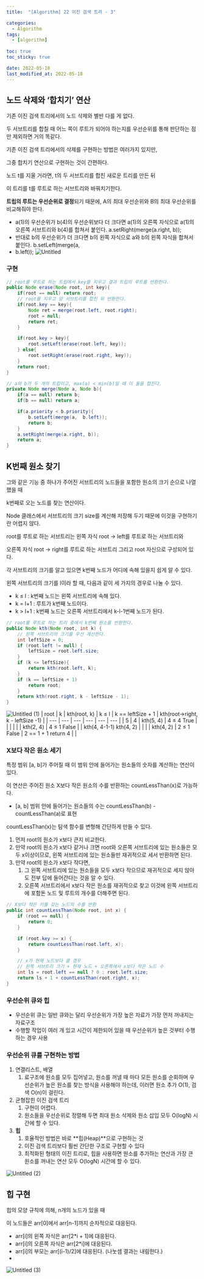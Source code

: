 ```yaml
---
title:  "[Algorithm] 22 이진 검색 트리 - 3"

categories:
  - Algorithm
tags:
  - [algorithm]
  
toc: true
toc_sticky: true

date: 2022-05-18
last_modified_at: 2022-05-18
---
```


## **노드 삭제와 ‘합치기’ 연산**

기존 이진 검색 트리에서의 노드 삭제와 별반 다를 게 없다. 

두 서브트리를 합칠 때 어느 쪽이 루트가 되어야 하는지를 우선순위를 통해 판단하는 점만 제외하면 거의 똑같다.

기존 이진 검색 트리에서의 삭제를 구현하는 방법은 여러가지 있지만, 

그중 합치기 연산으로 구현하는 것이 간편하다. 

노드 t를 지울 거라면, t의 두 서브트리를 합친 새로운 트리를 만든 뒤 

이 트리를 t를 루트로 하는 서브트리와 바꿔치기한다.

**트립의 루트는 우선순위로 결정**되기 때문에, A의 최대 우선순위와 B의 최대 우선순위를 비교해줘야 한다.

- a(1)의 우선순위가 b(4)의 우선순위보다 더 크다면 a(1)의 오른쪽 자식으로 a(1)의 오른쪽 서브트리와 b(4)를 합쳐서 붙인다. a.setRight(merge(a.right, b));
- 반대로 b의 우선순위가 더 크다면 b의 왼쪽 자식으로 a와 b의 왼쪽 자식을 합쳐서 붙인다. b.setLeft(merge(a,
- b.left));
![Untitled](https://user-images.githubusercontent.com/53162296/169700724-5bf633fe-c796-40f9-9b97-afdf8d0de362.png)

### 구현

```java
// root를 루트로 하는 트립에서 key를 지우고 결과 트립의 루트를 반환한다.
public Node erase(Node root, int key){
	if(root == null) return root;
	// root를 지우고 양 서브트리를 합친 뒤 반환한다.
	if(root.key == key){
		Node ret = merge(root.left, root.right);
		root = null;
		return ret;
	}

	if(root.key > key){
		root.setLeft(erase(root.left, key));
	} else{
		root.setRight(erase(root.right, key));
	}
	return root;
}

// a와 b가 두 개의 트립이고, max(a) < min(b)일 때 이 둘을 합친다.
private Node merge(Node a, Node b){
	if(a == null) return b;
	if(b == null) return a;

	if(a.priority < b.priority){
		b.setLeft(merge(a,  b.left));
		return b;
	}
	a.setRight(merge(a.right, b));
	return a;
}
```

## **K번째 원소 찾기**

그와 같은 기능 중 하나가 주어진 서브트리의 노드들을 포함한 원소의 크기 순으로 나열했을 때

k번째로 오는 노드를 찾는 연산이다. 

Node 클래스에서 서브트리의 크기 size를 계산해 저장해 두기 때문에 이것을 구현하기란 어렵지 않다.

root를 루트로 하는 서브트리는 왼쪽 자식 root → left를 루트로 하는 서브트리와 

오른쪽 자식 root → right를 루트로 하는 서브트리 그리고 root 자신으로 구성되어 있다.

각 서브트리의 크기를 알고 있으면 k번째 노드가 어디에 속해 있을지 쉽게 알 수 있다. 

왼쪽 서브트리의 크기를 l이라 할 때, 다음과 같이 세 가지의 경우로 나눌 수 있다.

- k ≤ l : k번째 노드는 왼쪽 서브트리에 속해 있다.
- k = l+1 : 루트가 k번째 노드이다.
- k > l+1 : k번째 노드는 오른쪽 서브트리에서 k-l-1번째 노드가 된다.

```java
// root를 루트로 하는 트리 중에서 k번째 원소를 반환한다.
public Node kth(Node root, int k) {
	// 왼쪽 서브트리의 크기를 우선 계산한다.
	int leftSize = 0;
	if (root.left != null) {
		leftSize = root.left.size;
	}
	if (k <= leftSize){
		return kth(root.left, k);
	}
	if (k == leftSize + 1)
		return root;
	}
	return kth(root.right, k - leftSize - 1);
}
```
![Untitled (1)](https://user-images.githubusercontent.com/53162296/169700717-1015d2f8-b1dc-4fb5-a4e6-3a5cfed8e95d.png)
| root | k | kth(root, k) | k ≤ l | k == leftSize + 1 | kth(root→right, k - leftSize -1) |
| --- | --- | --- | --- | --- | --- |
| 5 | 4 | kth(5, 4) | 4 ≤ 4 True |  |  |
|  |  | kth(2, 4) | 4 ≤ 1 False |  | kth(4, 4-1-1)
kth(4, 2) |
|  |  | kth(4, 2) | 2 ≤ 1 False | 2 == 1 + 1 
return 4 |  |

### ****X보다 작은 원소 세기****

특정 범위 [a, b]가 주어질 때 이 범위 안에 들어가는 원소들의 숫자를 계산하는 연산이 있다. 

이 연산은 주어진 원소 X보다 작은 원소의 수를 반환하는 countLessThan(x)로 가능하다.

- [a, b] 범위 안에 들어가는 원소들의 수는 countLessThan(b) - countLessThan(a)로 표현

countLessThan(x)는 탐색 함수를 변형해 간단하게 만들 수 있다.

1. 먼저 root의 원소가 x보다 큰지 비교한다.
2. 만약 root의 원소가 x보다 같거나 크면 root와 오른쪽 서브트리에 있는 원소들은 모두 x이상이므로, 왼쪽 서브트리에 있는 원소들만 재귀적으로 세서 반환하면 된다.
3. 만약 root의 원소가 x보다 작다면,
    1. 그 왼쪽 서브트리에 있는 원소들을 모두 x보다 작으므로 재귀적으로 세지 않아도 전부 답에 들어간다는 것을 알 수 있다.
    2. 오른쪽 서브트리에서 x보다 작은 원소를 재귀적으로 찾고 이것에 왼쪽 서브트리에 포함돈 노드 및 루트의 개수를 더해주면 된다.

```java
// X보다 작은 키를 갖는 노드의 수를 반환
public int countLessThan(Node root, int x) {
	if (root == null) {
		return 0;
	}

	if (root.key >= x) {
		return countLessThan(root.left, x);
	}

	// x가 현재 노드보다 클 경우
	// 왼쪽 서브트리 크기 + 현재 노드 + 오른쪽에서 x보다 작은 노드 수
	int ls = root.left == null ? 0 : root.left.size;
	return ls + 1 + countLessThan(root.right, x);
}
```

### 우선순위 큐와 힙

- 우선순위 큐는 일반 큐와는 달리 우선순위가 가장 높은 자료가 가장 먼저 꺼내지는 자료구조
- 수행할 작업이 여러 개 있고 시간이 제한되어 있을 때 우선순위가 높은 것부터 수행하는 경우 사용

### 우선순위 큐를 구현하는 방법

1. 연결리스트, 배열
    1. 료구조에 원소를 모두 집어넣고, 원소를 꺼낼 때 마다 모든 원소를 순회하며 우선순위가 높은 원소를 찾는 방식을 사용해야 하는데, 이러면 원소 추가 O(1), 검색 O(n)이 걸린다.
2. 균형잡힌 이진 검색 트리
    1. 구현이 어렵다. 
    2. 원소들을 우선순위로 정렬해 두면 최대 원소 삭제와 원소 삽입 모두 O(logN) 시간에 할 수 있다.
3. **힙**
    1. 호율적인 방법은 바로 **힙(Heap)**으로 구현하는 것 
    2. 이진 검색 트리보다 훨씬 간단한 구조로 구현할 수 있다
    3.  최적화된 형태의 이진 트리로, 힙을 사용하면 원소를 추가하는 연산과 가장 큰 원소를 꺼내는 연산 모두 O(logN) 시간에 할 수 있다.

![Untitled (2)](https://user-images.githubusercontent.com/53162296/169700710-41146521-2133-4094-89be-09d5d8557e4e.png)


## **힙 구현**

힙의 모양 규칙에 의해, n개의 노드가 있을 때

이 노드들은 arr[0]에서 arr[n-1]까지 순차적으로 대응된다.

- arr[i]의 왼쪽 자식은 arr[2*i + 1]에 대응된다.
- arr[i]의 오른쪽 자식은 arr[2*i]에 대응된다.
- arr[i]의 부모는 arr[(i-1)/2]에 대응된다. (나눗셈 결과는 내림한다.)
- 

![Untitled (3)](https://user-images.githubusercontent.com/53162296/169700704-fd94f45a-5b0e-4e4c-901c-885ebdeb6ca1.png)
